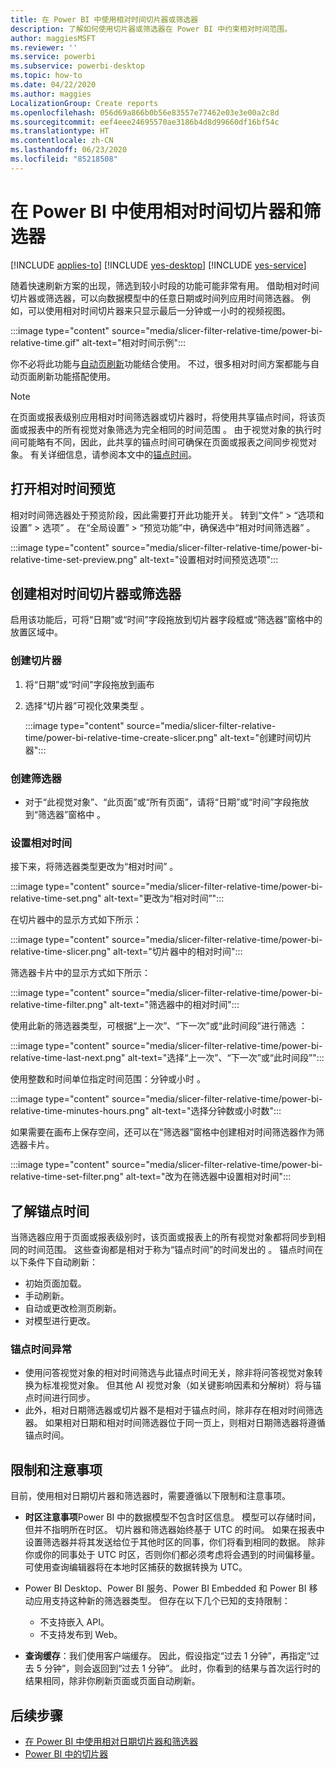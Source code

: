 ```yaml
---
title: 在 Power BI 中使用相对时间切片器或筛选器
description: 了解如何使用切片器或筛选器在 Power BI 中约束相对时间范围。
author: maggiesMSFT
ms.reviewer: ''
ms.service: powerbi
ms.subservice: powerbi-desktop
ms.topic: how-to
ms.date: 04/22/2020
ms.author: maggies
LocalizationGroup: Create reports
ms.openlocfilehash: 056d69a866b0b56e83557e77462e03e3e00a2c8d
ms.sourcegitcommit: eef4eee24695570ae3186b4d8d99660df16bf54c
ms.translationtype: HT
ms.contentlocale: zh-CN
ms.lasthandoff: 06/23/2020
ms.locfileid: "85218508"
---
```

# <a name="use-a-relative-time-slicer-and-filter-in-power-bi"></a>在 Power BI 中使用相对时间切片器和筛选器

[!INCLUDE [applies-to](../includes/applies-to.md)] [!INCLUDE [yes-desktop](../includes/yes-desktop.md)] [!INCLUDE [yes-service](../includes/yes-service.md)]

随着快速刷新方案的出现，筛选到较小时段的功能可能非常有用。 借助相对时间切片器或筛选器，可以向数据模型中的任意日期或时间列应用时间筛选器。 例如，可以使用相对时间切片器来只显示最后一分钟或一小时的视频视图。 

:::image type="content" source="media/slicer-filter-relative-time/power-bi-relative-time.gif" alt-text="相对时间示例":::

你不必将此功能与[自动页刷新](../create-reports/desktop-automatic-page-refresh.md)功能结合使用。 不过，很多相对时间方案都能与自动页面刷新功能搭配使用。  

> [!NOTE]
> 在页面或报表级别应用相对时间筛选器或切片器时，将使用共享锚点时间，将该页面或报表中的所有视觉对象筛选为完全相同的时间范围  。 由于视觉对象的执行时间可能略有不同，因此，此共享的锚点时间可确保在页面或报表之间同步视觉对象。 有关详细信息，请参阅本文中的[锚点时间](#understanding-anchor-time)。

## <a name="turn-on-relative-time-preview"></a>打开相对时间预览

相对时间筛选器处于预览阶段，因此需要打开此功能开关。 转到“文件” > “选项和设置” > 选项”    。 在“全局设置” > “预览功能”中，确保选中“相对时间筛选器”    。

:::image type="content" source="media/slicer-filter-relative-time/power-bi-relative-time-set-preview.png" alt-text="设置相对时间预览选项":::

## <a name="create-a-relative-time-slicer-or-filter"></a>创建相对时间切片器或筛选器

启用该功能后，可将“日期”或“时间”字段拖放到切片器字段框或“筛选器”窗格中的放置区域中。 

### <a name="create-a-slicer"></a>创建切片器

1. 将“日期”或“时间”字段拖放到画布

2. 选择“切片器”可视化效果类型  。

    :::image type="content" source="media/slicer-filter-relative-time/power-bi-relative-time-create-slicer.png" alt-text="创建时间切片器":::

### <a name="create-a-filter"></a>创建筛选器
 
- 对于“此视觉对象”、“此页面”或“所有页面”，请将“日期”或“时间”字段拖放到“筛选器”窗格中    。

### <a name="set-relative-time"></a>设置相对时间 

接下来，将筛选器类型更改为“相对时间”  。

:::image type="content" source="media/slicer-filter-relative-time/power-bi-relative-time-set.png" alt-text="更改为“相对时间”":::
 
在切片器中的显示方式如下所示：

:::image type="content" source="media/slicer-filter-relative-time/power-bi-relative-time-slicer.png" alt-text="切片器中的相对时间":::

筛选器卡片中的显示方式如下所示： 

:::image type="content" source="media/slicer-filter-relative-time/power-bi-relative-time-filter.png" alt-text="筛选器中的相对时间":::
 
使用此新的筛选器类型，可根据“上一次”、“下一次”或“此时间段”进行筛选    ： 

:::image type="content" source="media/slicer-filter-relative-time/power-bi-relative-time-last-next.png" alt-text="选择“上一次”、“下一次”或“此时间段”":::
 
使用整数和时间单位指定时间范围：分钟或小时   。
 
:::image type="content" source="media/slicer-filter-relative-time/power-bi-relative-time-minutes-hours.png" alt-text="选择分钟数或小时数":::

如果需要在画布上保存空间，还可以在“筛选器”窗格中创建相对时间筛选器作为筛选器卡片。

:::image type="content" source="media/slicer-filter-relative-time/power-bi-relative-time-set-filter.png" alt-text="改为在筛选器中设置相对时间":::
 
## <a name="understanding-anchor-time"></a>了解锚点时间

当筛选器应用于页面或报表级别时，该页面或报表上的所有视觉对象都将同步到相同的时间范围。 这些查询都是相对于称为“锚点时间”的时间发出的  。 锚点时间在以下条件下自动刷新：

- 初始页面加载。
- 手动刷新。
- 自动或更改检测页刷新。
- 对模型进行更改。

### <a name="anchor-time-exceptions"></a>锚点时间异常

- 使用问答视觉对象的相对时间筛选与此锚点时间无关，除非将问答视觉对象转换为标准视觉对象。 但其他 AI 视觉对象（如关键影响因素和分解树）将与锚点时间进行同步。 
- 此外，相对日期筛选器或切片器不是相对于锚点时间，除非存在相对时间筛选器。 如果相对日期和相对时间筛选器位于同一页上，则相对日期筛选器将遵循锚点时间。

## <a name="limitations-and-considerations"></a>限制和注意事项

目前，使用相对日期切片器和筛选器时，需要遵循以下限制和注意事项。

- **时区注意事项**Power BI 中的数据模型不包含时区信息。 模型可以存储时间，但并不指明所在时区。 切片器和筛选器始终基于 UTC 的时间。 如果在报表中设置筛选器并将其发送给位于其他时区的同事，你们将看到相同的数据。 除非你或你的同事处于 UTC 时区，否则你们都必须考虑将会遇到的时间偏移量。 可使用查询编辑器将在本地时区捕获的数据转换为 UTC。
- Power BI Desktop、Power BI 服务、Power BI Embedded 和 Power BI 移动应用支持这种新的筛选器类型。 但存在以下几个已知的支持限制：

    - 不支持嵌入 API。
    - 不支持发布到 Web。

- **查询缓存**：我们使用客户端缓存。 因此，假设指定“过去 1 分钟”，再指定“过去 5 分钟”，则会返回到“过去 1 分钟”。 此时，你看到的结果与首次运行时的结果相同，除非你刷新页面或页面自动刷新。

## <a name="next-steps"></a>后续步骤

- [在 Power BI 中使用相对日期切片器和筛选器](../visuals/desktop-slicer-filter-date-range.md)
- [Power BI 中的切片器](../visuals/power-bi-visualization-slicers.md)
